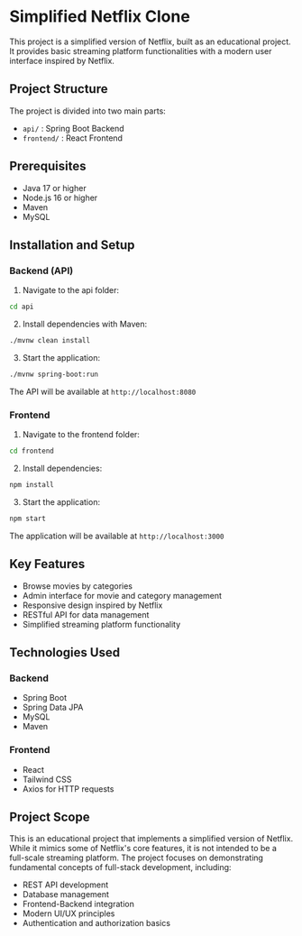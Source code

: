 # Simplified Netflix Clone

This project is a simplified version of Netflix, built as an educational project. It provides basic streaming platform functionalities with a modern user interface inspired by Netflix.

## Project Structure

The project is divided into two main parts:

- `api/` : Spring Boot Backend
- `frontend/` : React Frontend

## Prerequisites

- Java 17 or higher
- Node.js 16 or higher
- Maven
- MySQL

## Installation and Setup

### Backend (API)

1. Navigate to the api folder:
```bash
cd api
```

2. Install dependencies with Maven:
```bash
./mvnw clean install
```

3. Start the application:
```bash
./mvnw spring-boot:run
```

The API will be available at `http://localhost:8080`

### Frontend

1. Navigate to the frontend folder:
```bash
cd frontend
```

2. Install dependencies:
```bash
npm install
```

3. Start the application:
```bash
npm start
```

The application will be available at `http://localhost:3000`

## Key Features

- Browse movies by categories
- Admin interface for movie and category management
- Responsive design inspired by Netflix
- RESTful API for data management
- Simplified streaming platform functionality

## Technologies Used

### Backend
- Spring Boot
- Spring Data JPA
- MySQL
- Maven

### Frontend
- React
- Tailwind CSS
- Axios for HTTP requests

## Project Scope

This is an educational project that implements a simplified version of Netflix. While it mimics some of Netflix's core features, it is not intended to be a full-scale streaming platform. The project focuses on demonstrating fundamental concepts of full-stack development, including:

- REST API development
- Database management
- Frontend-Backend integration
- Modern UI/UX principles
- Authentication and authorization basics 
